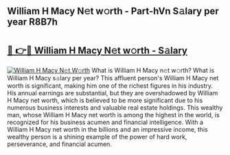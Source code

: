 ## William H Macy N𝚎t w𝚘rth - Part-hVn S𝚊lary per year R8B7h

# <h2><a href="http://gc48mc4.nevu.top/?p=William+H+Macy">🔗 👉🔴 William H Macy N𝚎t w𝚘rth - S𝚊lary</a></h2>

[![William H Macy N𝚎t W𝚘rth](https://i.imgur.com/Oavwk0R.jpeg)](http://gc48mc4.nevu.top/?p=William+H+Macy)
What is William H Macy n𝚎t w𝚘rth? What is William H Macy s𝚊lary per year?
This affluent person's William H Macy net worth is significant, making him one of the richest figures in his industry. His annual earnings are substantial, but they are overshadowed by William H Macy net worth, which is believed to be more significant due to his numerous business interests and valuable real estate holdings. This wealthy man, whose William H Macy net worth is among the highest in the world, is recognized for his business acumen and financial intelligence. With a William H Macy net worth in the billions and an impressive income, this wealthy person is a shining example of the power of hard work, perseverance, and financial acumen.
